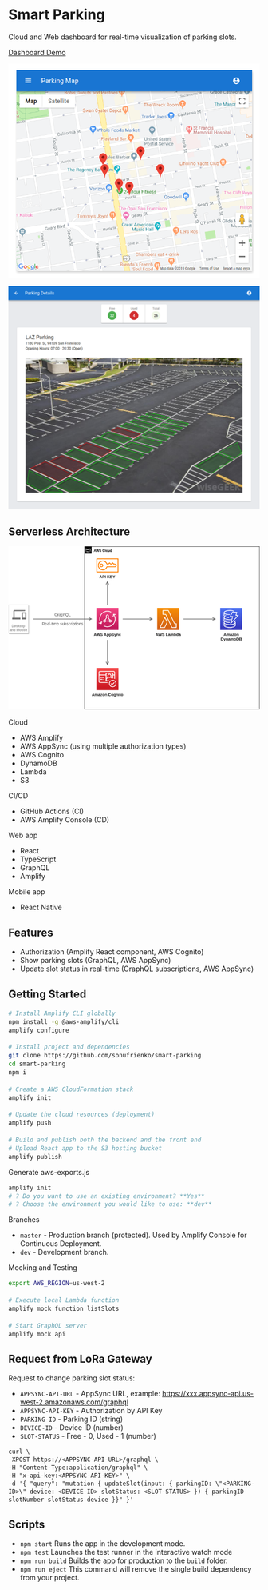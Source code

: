 # Smart Parking
Cloud and Web dashboard for real-time visualization of parking slots.

[Dashboard Demo](https://d1h3e1ucojuxt4.cloudfront.net/)

![](public/images/scr1.png)

![](public/images/scr3.png)


## Serverless Architecture

![](public/images/aws-cloud-architecture.png)

Cloud
- AWS Amplify
- AWS AppSync (using multiple authorization types)
- AWS Cognito
- DynamoDB
- Lambda
- S3

CI/CD
- GitHub Actions (CI)
- AWS Amplify Console (CD)

Web app
- React
- TypeScript
- GraphQL
- Amplify

Mobile app
- React Native

## Features

- Authorization (Amplify React component, AWS Cognito)
- Show parking slots (GraphQL, AWS AppSync)
- Update slot status in real-time (GraphQL subscriptions, AWS AppSync)


## Getting Started


```sh
# Install Amplify CLI globally
npm install -g @aws-amplify/cli
amplify configure

# Install project and dependencies
git clone https://github.com/sonufrienko/smart-parking
cd smart-parking
npm i

# Create a AWS CloudFormation stack
amplify init

# Update the cloud resources (deployment)
amplify push

# Build and publish both the backend and the front end
# Upload React app to the S3 hosting bucket
amplify publish
```

Generate aws-exports.js
```sh
amplify init
# ? Do you want to use an existing environment? **Yes**
# ? Choose the environment you would like to use: **dev**
```

Branches
- `master` - Production branch (protected). Used by Amplify Console for Continuous Deployment.
- `dev` - Development branch.


Mocking and Testing
```sh
export AWS_REGION=us-west-2

# Execute local Lambda function
amplify mock function listSlots

# Start GraphQL server
amplify mock api
```

## Request from LoRa Gateway

Request to change parking slot status:

- `APPSYNC-API-URL` - AppSync URL, example: https://xxx.appsync-api.us-west-2.amazonaws.com/graphql
- `APPSYNC-API-KEY` - Authorization by API Key
- `PARKING-ID` - Parking ID (string)
- `DEVICE-ID` - Device ID (number)
- `SLOT-STATUS` - Free - 0, Used - 1 (number)

```
curl \
-XPOST https://<APPSYNC-API-URL>/graphql \
-H "Content-Type:application/graphql" \
-H "x-api-key:<APPSYNC-API-KEY>" \
-d '{ "query": "mutation { updateSlot(input: { parkingID: \"<PARKING-ID>\" device: <DEVICE-ID> slotStatus: <SLOT-STATUS> }) { parkingID slotNumber slotStatus device }}" }'
```

## Scripts

- `npm start` Runs the app in the development mode.
- `npm test` Launches the test runner in the interactive watch mode
- `npm run build` Builds the app for production to the `build` folder.
- `npm run eject` This command will remove the single build dependency from your project.